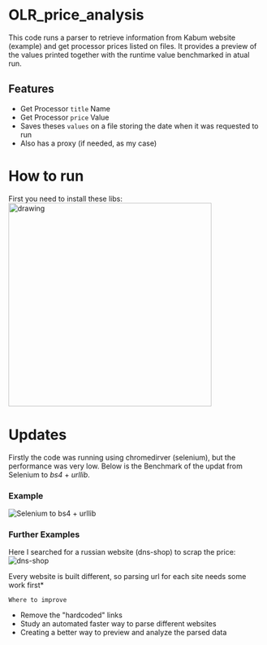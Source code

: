 # OLR_price_analysis

This code runs a parser to retrieve information from Kabum website (example) and get processor prices listed on files.
It provides a preview of the values printed together with the runtime value benchmarked in atual run.

## Features
- Get Processor `title` Name
- Get Processor `price` Value
- Saves theses `values` on a file storing the date when it was requested to run
- Also has a proxy (if needed, as my case)

# How to run
First you need to install these libs: <br>
<img src="https://imgur.com/oMCL4sP.png" alt="drawing" width="400"/>


# Updates
Firstly the code was running using chromedirver (selenium), but the performance was very low.
Below is the Benchmark of the updat from Selenium to _bs4_ + _urllib_.

### Example
![Selenium to bs4 + urllib](https://i.imgur.com/D9PEkwQ.png)


### Further Examples
Here I searched for a russian website (dns-shop) to scrap the price: <br>
![dns-shop](https://i.imgur.com/7CqKcqM.png)

Every website is built different, so parsing url for each site needs some work first*


`Where to improve`
- Remove the "hardcoded" links
- Study an automated faster way to parse different websites
- Creating a better way to preview and analyze the parsed data
